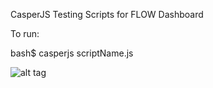 CasperJS Testing Scripts for FLOW Dashboard

To run:

bash$ casperjs scriptName.js

![alt tag](https://raw.github.com/nehafish/akvo-flow/develop/Dashboard/tests/casperjs/screenshots/evaluate-diagram.png)


